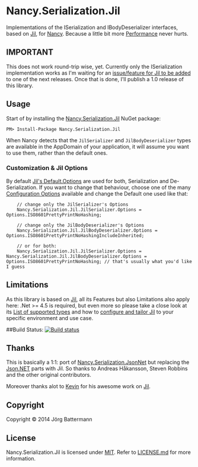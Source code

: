 Nancy.Serialization.Jil
=======================

Implementations of the ISerialization and IBodyDeserializer interfaces, based on [Jil](https://github.com/kevin-montrose/Jil), for [Nancy](http://nancyfx.org). Because a little bit more [Performance](https://github.com/kevin-montrose/Jil/blob/master/README.md#benchmarks) never hurts.

## IMPORTANT

This does not work round-trip wise, yet. Currently only the ISerialization implementation works as I'm waiting for an [issue/feature for Jil to be added](https://github.com/kevin-montrose/Jil/issues/60) to one of the next releases. Once that is done, I'll publish a 1.0 release of this library.

## Usage

Start of by installing the [Nancy.Serialization.Jil](https://www.nuget.org/packages/Nancy.Serialization.Jil/) NuGet package:

`PM> Install-Package Nancy.Serialization.Jil`

When Nancy detects that the `JilSerializer` and `JilBodyDeserializer` types are available in the AppDomain of your application, it will assume you want to use them, rather than the default ones.

### Customization & Jil Options

By default [Jil's Default.Options](https://github.com/kevin-montrose/Jil#configuration) are used for both, Serialization and De-Serialization. If you want to change that behaviour, choose one of the many [Configuration Options](https://github.com/kevin-montrose/Jil/blob/master/README.md#configuration) available and change the Default one used like that:

```
    // change only the JilSerializer's Options
    Nancy.Serialization.Jil.JilSerializer.Options = Options.ISO8601PrettyPrintNoHashing;
    
    // change only the JilBodyDeserializer's Options
    Nancy.Serialization.Jil.JilBodyDeserializer.Options = Options.ISO8601PrettyPrintNoHashingIncludeInherited;
    
    // or for both:
    Nancy.Serialization.Jil.JilSerializer.Options = Nancy.Serialization.Jil.JilBodyDeserializer.Options = Options.ISO8601PrettyPrintNoHashing; // that's usually what you'd like I guess
```

## Limitations

As this library is based on [Jil](https://github.com/kevin-montrose/Jil), all its Features but also Limitations also apply here: .Net >= 4.5 is required, but even more so please take a close look at its [List of supported types](https://github.com/kevin-montrose/Jil/blob/master/README.md#supported-types) and how to [configure and tailor Jil](https://github.com/kevin-montrose/Jil/blob/master/README.md#configuration) to your specific environment and use case.

##Build Status: [![Build status](https://ci.appveyor.com/api/projects/status/8m1agvwx1qukrrc1)](https://ci.appveyor.com/project/jbattermann/nancy-serialization-jil)

## Thanks

This is basically a 1:1: port of [Nancy.Serialization.JsonNet](https://github.com/NancyFx/Nancy.Serialization.JsonNet) but replacing the [Json.NET](http://json.codeplex.com/) parts with Jil. So thanks to Andreas Håkansson, Steven Robbins and the other original contributors.

Moreover thanks alot to [Kevin](https://github.com/kevin-montrose) for his awesome work on [Jil](https://github.com/kevin-montrose/Jil).

## Copyright

Copyright © 2014 Jörg Battermann

## License

Nancy.Serialization.Jil is licensed under [MIT](http://www.opensource.org/licenses/mit-license.php "Read more about the MIT license form"). Refer to [LICENSE.md](https://github.com/jbattermann/Nancy.Serialization.Jil/blob/master/LICENSE.md) for more information.
